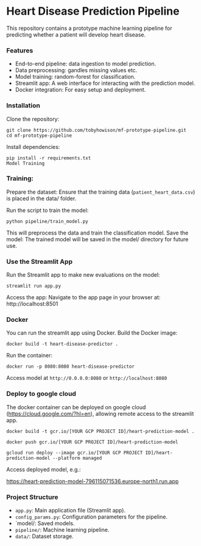 # Heart Disease Prediction Pipeline

This repository contains a prototype machine learning pipeline for predicting whether a patient will develop heart disease.

### Features
* End-to-end pipeline: data ingestion to model prediction.
* Data preprocessing: gandles missing values etc.
* Model training: random-forest for classification.
* Streamlit app: A web interface for interacting with the prediction model.
* Docker integration: For easy setup and deployment.

### Installation
Clone the repository:
```commandline
git clone https://github.com/tobyhowison/mf-prototype-pipeline.git
cd mf-prototype-pipeline
```
Install dependencies:
```commandline
pip install -r requirements.txt
Model Training
```

### Training: 
Prepare the dataset: Ensure that the training data (`patient_heart_data.csv`) is placed in the data/ folder.

Run the script to train the model:
```commandline
python pipeline/train_model.py
```
This will preprocess the data and train the classification model.
Save the model: The trained model will be saved in the model/ directory for future use.

### Use the Streamlit App
Run the Streamlit app to make new evaluations on the model:
```commandline
streamlit run app.py
```

Access the app: Navigate to the app page in your browser at:
http://localhost:8501

### Docker
You can run the streamlit app using Docker. Build the Docker image:
```commandline
docker build -t heart-disease-predictor .
```
Run the container:
```commandline
docker run -p 8080:8080 heart-disease-predictor
```
Access model at `http://0.0.0.0:8080` or `http://localhost:8080`

### Deploy to google cloud
The docker container can be deployed on google cloud (https://cloud.google.com/?hl=en), allowing remote access to the streamlit app.

```commandline
docker build -t gcr.io/[YOUR GCP PROJECT ID]/heart-prediction-model . 
```

```commandline
docker push gcr.io/[YOUR GCP PROJECT ID]/heart-prediction-model  
```

```commandline
gcloud run deploy --image gcr.io/[YOUR GCP PROJECT ID]/heart-prediction-model --platform managed
```

Access deployed model, e.g.:

https://heart-prediction-model-796115071536.europe-north1.run.app



### Project Structure

* `app.py`: Main application file (Streamlit app).
* `config_params.py`: Configuration parameters for the pipeline.
* `model/: Saved models.
* `pipeline/`: Machine learning pipeline.
* `data/`: Dataset storage.